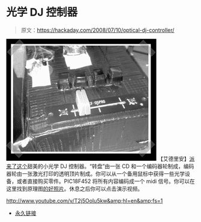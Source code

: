 # 光学 DJ 控制器

> 原文：<https://hackaday.com/2008/07/10/optical-dj-controller/>

![](img/4eb7f6a98aea8fa967adcf4cf038d96c.png)
【艾德里安】[派来了这个](http://www.djtechtools.com/2008/07/07/power-to-the-little-people/)甜美的小光学 DJ 控制器。“转盘”由一张 CD 和一个编码器轮制成，编码器轮由一张激光打印的透明顶片制成。你可以从一个备用鼠标中获得一些光学设备，或者直接购买零件。PIC18F452 将所有内容编码成一个 midi 信号。你可以在这里找到原理图[的好照片](http://picasaweb.google.com/rasteri/Scratchtroller/photo#5216080810302030418)。休息之后你可以点击演示视频。

<http://www.youtube.com/v/T2j5OoIu5kw&amp;hl=en&amp;fs=1>



*   [永久链接](http://www.djtechtools.com/2008/07/07/power-to-the-little-people/)